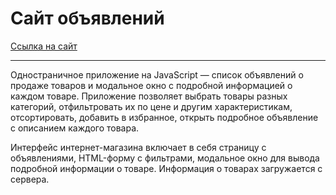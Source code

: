 # Сайт объявлений

[Ссылка на сайт](https://abramov-yury.github.io/online-shop/)

---

 Одностраничное приложение на JavaScript — список объявлений о продаже товаров и модальное окно с подробной информацией о каждом товаре. Приложение позволяет выбрать товары разных категорий, отфильтровать их по цене и другим характеристикам, отсортировать, добавить в избранное, открыть подробное объявление с описанием каждого товара.
 
 Интерфейс интернет-магазина включает в себя страницу с объявлениями, HTML-форму с фильтрами, модальное окно для вывода подробной информации о товаре. Информация о товарах загружается с сервера.

